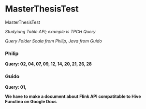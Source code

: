 # MasterThesisTest
MasterThesisTest

*Studyiung Table API; example is TPCH Query*

*Query Folder Scala from Philip, Java from Guido*

### Philip 
**Query: 02, 04, 07, 09, 12, 14, 20, 21, 26, 28**

### Guido
**Query: 01,**

**We have to make a document about Flink API compatitable to Hive Functino on Google Docs**
